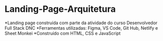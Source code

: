 # Landing-Page-Arquitetura
*Landing page construída com parte da atividade do curso Desenvolvedor Full Stack DNC
*Ferramentas utilizadas: Figma, VS Code, Git Hub, Netlify e Sheet Monkei
*Construído com HTML, CSS e JavaScript
